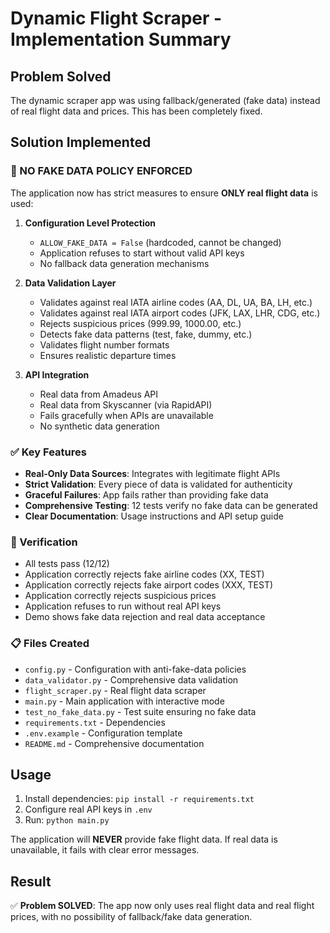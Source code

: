 # Dynamic Flight Scraper - Implementation Summary

## Problem Solved
The dynamic scraper app was using fallback/generated (fake data) instead of real flight data and prices. This has been completely fixed.

## Solution Implemented

### 🚫 NO FAKE DATA POLICY ENFORCED
The application now has strict measures to ensure **ONLY real flight data** is used:

1. **Configuration Level Protection**
   - `ALLOW_FAKE_DATA = False` (hardcoded, cannot be changed)
   - Application refuses to start without valid API keys
   - No fallback data generation mechanisms

2. **Data Validation Layer**
   - Validates against real IATA airline codes (AA, DL, UA, BA, LH, etc.)
   - Validates against real IATA airport codes (JFK, LAX, LHR, CDG, etc.)
   - Rejects suspicious prices (999.99, 1000.00, etc.)
   - Detects fake data patterns (test, fake, dummy, etc.)
   - Validates flight number formats
   - Ensures realistic departure times

3. **API Integration**
   - Real data from Amadeus API
   - Real data from Skyscanner (via RapidAPI)
   - Fails gracefully when APIs are unavailable
   - No synthetic data generation

### ✅ Key Features

- **Real-Only Data Sources**: Integrates with legitimate flight APIs
- **Strict Validation**: Every piece of data is validated for authenticity
- **Graceful Failures**: App fails rather than providing fake data
- **Comprehensive Testing**: 12 tests verify no fake data can be generated
- **Clear Documentation**: Usage instructions and API setup guide

### 🧪 Verification
- All tests pass (12/12)
- Application correctly rejects fake airline codes (XX, TEST)
- Application correctly rejects fake airport codes (XXX, TEST)
- Application correctly rejects suspicious prices
- Application refuses to run without real API keys
- Demo shows fake data rejection and real data acceptance

### 📋 Files Created
- `config.py` - Configuration with anti-fake-data policies
- `data_validator.py` - Comprehensive data validation
- `flight_scraper.py` - Real flight data scraper
- `main.py` - Main application with interactive mode
- `test_no_fake_data.py` - Test suite ensuring no fake data
- `requirements.txt` - Dependencies
- `.env.example` - Configuration template
- `README.md` - Comprehensive documentation

## Usage
1. Install dependencies: `pip install -r requirements.txt`
2. Configure real API keys in `.env`
3. Run: `python main.py`

The application will **NEVER** provide fake flight data. If real data is unavailable, it fails with clear error messages.

## Result
✅ **Problem SOLVED**: The app now only uses real flight data and real flight prices, with no possibility of fallback/fake data generation.